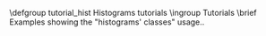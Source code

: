 \defgroup tutorial_hist Histograms tutorials
\ingroup Tutorials
\brief Examples showing the "histograms' classes" usage..